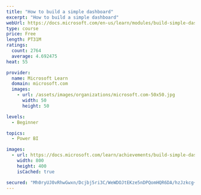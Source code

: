```yaml
---
title: "How to build a simple dashboard"
excerpt: "How to build a simple dashboard"
webUrl: https://docs.microsoft.com/en-us/learn/modules/build-simple-dashboard/
type: course
price: Free
length: PT31M
ratings:
  count: 2764
  average: 4.692475
heat: 55

provider:
  name: Microsoft Learn
  domain: microsoft.com
  images:
    - url: /assets/images/organizations/microsoft.com-50x50.jpg
      width: 50
      height: 50

levels:
  - Beginner

topics:
  - Power BI

images:
  - url: https://docs.microsoft.com/learn/achievements/build-simple-dashboard-social.png
    width: 800
    height: 400
    isCached: true

secured: "Mh0ryUJ0vRhwGwxn/Dcjbj5ri3C/WeWDOJtEKze5nDPQomHQR6DA/hzJzkcg+YR6kEvbMVosqL5V/+yaHIZA6V7UyePMfcte6m6HPbLCZZTAKiNvee8llan4coB80L+jZErmAG9S0JvGSiC5tyX0hvnu9SbtTHAx7TgCqux8DK99609llL4C9e8qMPHXfLs3Zo3HMALbTd1t5JB0lExhQr6tGAawjRIBHjwdaIigBAC1AgqCw9/YKk07hx/WYmJS575zFDoH6ASFkE0Fj9a0pSr3s7Zm2IEr2VPvoWuBPrSI9EJNqCzi0Jb+E2VjQIX9Il4n5k3U0EPjk7iCTmXXriG90NPBpi3N0bWV/b8Rlh9L0QgMaMUcrwAE2acomdSfDuMih5XGXJkD6tF605WBShOWbLt4zpHPyVHQh+EZ7QY=;E7Ptn4kZALjAKh/eqMj+Lg=="
---
```



